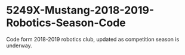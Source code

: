 # 5249X-Mustang-2018-2019-Robotics-Season-Code
Code form 2018-2019 robotics club, updated as competition season is underway.
